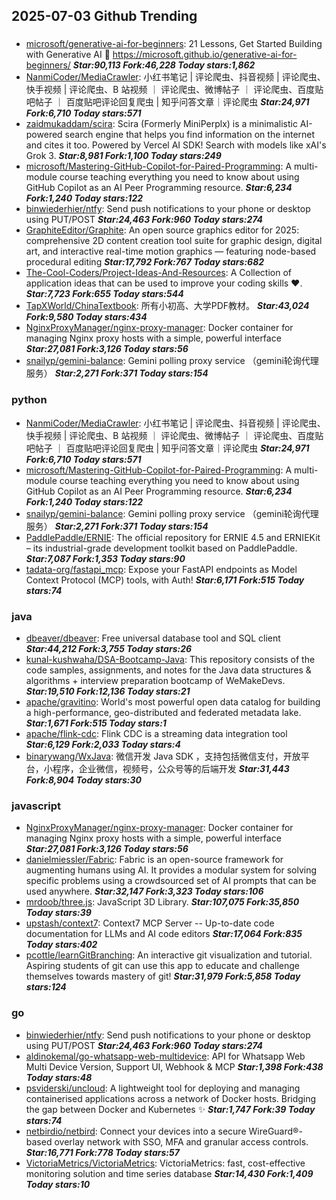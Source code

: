 ## 2025-07-03 Github Trending

### 
* [microsoft/generative-ai-for-beginners](https://github.com/microsoft/generative-ai-for-beginners): 21 Lessons, Get Started Building with Generative AI 🔗 https://microsoft.github.io/generative-ai-for-beginners/ ***Star:90,113 Fork:46,228 Today stars:1,862***
* [NanmiCoder/MediaCrawler](https://github.com/NanmiCoder/MediaCrawler): 小红书笔记 | 评论爬虫、抖音视频 | 评论爬虫、快手视频 | 评论爬虫、B 站视频 ｜ 评论爬虫、微博帖子 ｜ 评论爬虫、百度贴吧帖子 ｜ 百度贴吧评论回复爬虫 | 知乎问答文章｜评论爬虫 ***Star:24,971 Fork:6,710 Today stars:571***
* [zaidmukaddam/scira](https://github.com/zaidmukaddam/scira): Scira (Formerly MiniPerplx) is a minimalistic AI-powered search engine that helps you find information on the internet and cites it too. Powered by Vercel AI SDK! Search with models like xAI's Grok 3. ***Star:8,981 Fork:1,100 Today stars:249***
* [microsoft/Mastering-GitHub-Copilot-for-Paired-Programming](https://github.com/microsoft/Mastering-GitHub-Copilot-for-Paired-Programming): A multi-module course teaching everything you need to know about using GitHub Copilot as an AI Peer Programming resource. ***Star:6,234 Fork:1,240 Today stars:122***
* [binwiederhier/ntfy](https://github.com/binwiederhier/ntfy): Send push notifications to your phone or desktop using PUT/POST ***Star:24,463 Fork:960 Today stars:274***
* [GraphiteEditor/Graphite](https://github.com/GraphiteEditor/Graphite): An open source graphics editor for 2025: comprehensive 2D content creation tool suite for graphic design, digital art, and interactive real-time motion graphics — featuring node-based procedural editing ***Star:17,792 Fork:767 Today stars:682***
* [The-Cool-Coders/Project-Ideas-And-Resources](https://github.com/The-Cool-Coders/Project-Ideas-And-Resources): A Collection of application ideas that can be used to improve your coding skills ❤. ***Star:7,723 Fork:655 Today stars:544***
* [TapXWorld/ChinaTextbook](https://github.com/TapXWorld/ChinaTextbook): 所有小初高、大学PDF教材。 ***Star:43,024 Fork:9,580 Today stars:434***
* [NginxProxyManager/nginx-proxy-manager](https://github.com/NginxProxyManager/nginx-proxy-manager): Docker container for managing Nginx proxy hosts with a simple, powerful interface ***Star:27,081 Fork:3,126 Today stars:56***
* [snailyp/gemini-balance](https://github.com/snailyp/gemini-balance): Gemini polling proxy service （gemini轮询代理服务） ***Star:2,271 Fork:371 Today stars:154***

### python
* [NanmiCoder/MediaCrawler](https://github.com/NanmiCoder/MediaCrawler): 小红书笔记 | 评论爬虫、抖音视频 | 评论爬虫、快手视频 | 评论爬虫、B 站视频 ｜ 评论爬虫、微博帖子 ｜ 评论爬虫、百度贴吧帖子 ｜ 百度贴吧评论回复爬虫 | 知乎问答文章｜评论爬虫 ***Star:24,971 Fork:6,710 Today stars:571***
* [microsoft/Mastering-GitHub-Copilot-for-Paired-Programming](https://github.com/microsoft/Mastering-GitHub-Copilot-for-Paired-Programming): A multi-module course teaching everything you need to know about using GitHub Copilot as an AI Peer Programming resource. ***Star:6,234 Fork:1,240 Today stars:122***
* [snailyp/gemini-balance](https://github.com/snailyp/gemini-balance): Gemini polling proxy service （gemini轮询代理服务） ***Star:2,271 Fork:371 Today stars:154***
* [PaddlePaddle/ERNIE](https://github.com/PaddlePaddle/ERNIE): The official repository for ERNIE 4.5 and ERNIEKit – its industrial-grade development toolkit based on PaddlePaddle. ***Star:7,087 Fork:1,353 Today stars:90***
* [tadata-org/fastapi_mcp](https://github.com/tadata-org/fastapi_mcp): Expose your FastAPI endpoints as Model Context Protocol (MCP) tools, with Auth! ***Star:6,171 Fork:515 Today stars:74***

### java
* [dbeaver/dbeaver](https://github.com/dbeaver/dbeaver): Free universal database tool and SQL client ***Star:44,212 Fork:3,755 Today stars:26***
* [kunal-kushwaha/DSA-Bootcamp-Java](https://github.com/kunal-kushwaha/DSA-Bootcamp-Java): This repository consists of the code samples, assignments, and notes for the Java data structures & algorithms + interview preparation bootcamp of WeMakeDevs. ***Star:19,510 Fork:12,136 Today stars:21***
* [apache/gravitino](https://github.com/apache/gravitino): World's most powerful open data catalog for building a high-performance, geo-distributed and federated metadata lake. ***Star:1,671 Fork:515 Today stars:1***
* [apache/flink-cdc](https://github.com/apache/flink-cdc): Flink CDC is a streaming data integration tool ***Star:6,129 Fork:2,033 Today stars:4***
* [binarywang/WxJava](https://github.com/binarywang/WxJava): 微信开发 Java SDK ，支持包括微信支付，开放平台，小程序，企业微信，视频号，公众号等的后端开发 ***Star:31,443 Fork:8,904 Today stars:30***

### javascript
* [NginxProxyManager/nginx-proxy-manager](https://github.com/NginxProxyManager/nginx-proxy-manager): Docker container for managing Nginx proxy hosts with a simple, powerful interface ***Star:27,081 Fork:3,126 Today stars:56***
* [danielmiessler/Fabric](https://github.com/danielmiessler/Fabric): Fabric is an open-source framework for augmenting humans using AI. It provides a modular system for solving specific problems using a crowdsourced set of AI prompts that can be used anywhere. ***Star:32,147 Fork:3,323 Today stars:106***
* [mrdoob/three.js](https://github.com/mrdoob/three.js): JavaScript 3D Library. ***Star:107,075 Fork:35,850 Today stars:39***
* [upstash/context7](https://github.com/upstash/context7): Context7 MCP Server -- Up-to-date code documentation for LLMs and AI code editors ***Star:17,064 Fork:835 Today stars:402***
* [pcottle/learnGitBranching](https://github.com/pcottle/learnGitBranching): An interactive git visualization and tutorial. Aspiring students of git can use this app to educate and challenge themselves towards mastery of git! ***Star:31,979 Fork:5,858 Today stars:124***

### go
* [binwiederhier/ntfy](https://github.com/binwiederhier/ntfy): Send push notifications to your phone or desktop using PUT/POST ***Star:24,463 Fork:960 Today stars:274***
* [aldinokemal/go-whatsapp-web-multidevice](https://github.com/aldinokemal/go-whatsapp-web-multidevice): API for Whatsapp Web Multi Device Version, Support UI, Webhook & MCP ***Star:1,398 Fork:438 Today stars:48***
* [psviderski/uncloud](https://github.com/psviderski/uncloud): A lightweight tool for deploying and managing containerised applications across a network of Docker hosts. Bridging the gap between Docker and Kubernetes ✨ ***Star:1,747 Fork:39 Today stars:74***
* [netbirdio/netbird](https://github.com/netbirdio/netbird): Connect your devices into a secure WireGuard®-based overlay network with SSO, MFA and granular access controls. ***Star:16,771 Fork:778 Today stars:57***
* [VictoriaMetrics/VictoriaMetrics](https://github.com/VictoriaMetrics/VictoriaMetrics): VictoriaMetrics: fast, cost-effective monitoring solution and time series database ***Star:14,430 Fork:1,409 Today stars:10***
